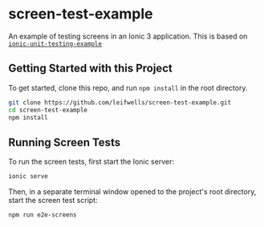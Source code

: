 # screen-test-example
An example of testing screens in an Ionic 3 application. This is based on [`ionic-unit-testing-example`](https://github.com/ionic-team/ionic-unit-testing-example/)

Getting Started with this Project
-----------

To get started, clone this repo, and run `npm install` in the root directory.

```sh
git clone https://github.com/leifwells/screen-test-example.git
cd screen-test-example
npm install
```


Running Screen Tests
-----------

To run the screen tests, first start the Ionic server:

```sh
ionic serve
```

Then, in a separate terminal window opened to the project's root directory, start the screen test script:

```sh
npm run e2e-screens
```
